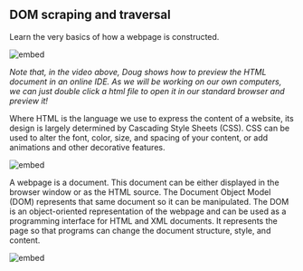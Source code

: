 ## DOM scraping and traversal

Learn the very basics of how a webpage is constructed.

![embed](https://www.youtube.com/embed/YK78KhMf7bs?t=68)

_Note that, in the video above, Doug shows how to preview the HTML document in an online IDE. As we will be working on our own computers, we can just double click a html file to open it in our standard browser and preview it!_

Where HTML is the language we use to express the content of a website, its design is largely determined by Cascading Style Sheets (CSS). CSS can be used to alter the font, color, size, and spacing of your content, or add animations and other decorative features.

![embed](https://www.youtube.com/embed/Ub3FKU21ubk)

A webpage is a document. This document can be either displayed in the browser window or as the HTML source. The Document Object Model (DOM) represents that same document so it can be manipulated. The DOM is an object-oriented representation of the webpage and can be used as a programming interface for HTML and XML documents. It represents the page so that programs can change the document structure, style, and content.

![embed](https://www.youtube.com/embed/GBKwdFEyJks)
